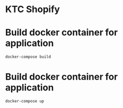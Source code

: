 # KTC Shopify

# Build docker container for application

```
docker-compose build
```

# Build docker container for application

```
docker-compose up
```
